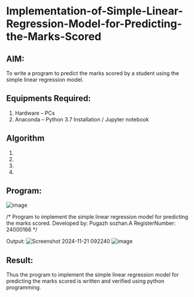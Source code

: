 # Implementation-of-Simple-Linear-Regression-Model-for-Predicting-the-Marks-Scored

## AIM:
To write a program to predict the marks scored by a student using the simple linear regression model.

## Equipments Required:
1. Hardware – PCs
2. Anaconda – Python 3.7 Installation / Jupyter notebook

## Algorithm
1. 
2. 
3. 
4. 

## Program:
![image](https://github.com/user-attachments/assets/3507da20-8baf-44d7-9760-0834f28e5b61)

/*
Program to implement the simple linear regression model for predicting the marks scored.
Developed by: Pugazh sozhan.A
RegisterNumber: 24000166 
*/


Output:
![Screenshot 2024-11-21 092240](https://github.com/user-attachments/assets/1fe2461d-3679-4009-aaf4-0bffa5ea95a7)
![image](https://github.com/user-attachments/assets/ffaf76d5-36cb-4a91-af28-0caf93f497f1)




## Result:
Thus the program to implement the simple linear regression model for predicting the marks scored is written and verified using python programming.
